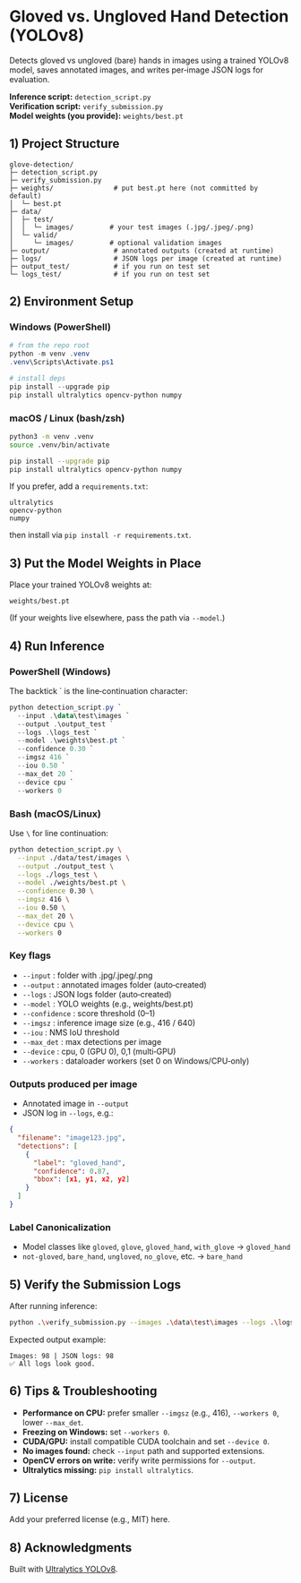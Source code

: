 # Gloved vs. Ungloved Hand Detection (YOLOv8)

Detects gloved vs ungloved (bare) hands in images using a trained YOLOv8 model, saves annotated images, and writes per‑image JSON logs for evaluation.

**Inference script:** `detection_script.py`  
**Verification script:** `verify_submission.py`  
**Model weights (you provide):** `weights/best.pt`

## 1) Project Structure

```
glove-detection/
├─ detection_script.py
├─ verify_submission.py
├─ weights/               # put best.pt here (not committed by default)
│  └─ best.pt
├─ data/
│  ├─ test/
│  │  └─ images/         # your test images (.jpg/.jpeg/.png)
│  └─ valid/
│     └─ images/         # optional validation images
├─ output/                # annotated outputs (created at runtime)
├─ logs/                  # JSON logs per image (created at runtime)
├─ output_test/           # if you run on test set
└─ logs_test/             # if you run on test set
```

## 2) Environment Setup

### Windows (PowerShell)

```powershell
# from the repo root
python -m venv .venv
.venv\Scripts\Activate.ps1

# install deps
pip install --upgrade pip
pip install ultralytics opencv-python numpy
```

### macOS / Linux (bash/zsh)

```bash
python3 -m venv .venv
source .venv/bin/activate

pip install --upgrade pip
pip install ultralytics opencv-python numpy
```

If you prefer, add a `requirements.txt`:

```
ultralytics
opencv-python
numpy
```

then install via `pip install -r requirements.txt`.

## 3) Put the Model Weights in Place

Place your trained YOLOv8 weights at:

```
weights/best.pt
```

(If your weights live elsewhere, pass the path via `--model`.)

## 4) Run Inference

### PowerShell (Windows)

The backtick ` is the line‑continuation character:

```powershell
python detection_script.py `
  --input .\data\test\images `
  --output .\output_test `
  --logs .\logs_test `
  --model .\weights\best.pt `
  --confidence 0.30 `
  --imgsz 416 `
  --iou 0.50 `
  --max_det 20 `
  --device cpu `
  --workers 0
```

### Bash (macOS/Linux)

Use `\` for line continuation:

```bash
python detection_script.py \
  --input ./data/test/images \
  --output ./output_test \
  --logs ./logs_test \
  --model ./weights/best.pt \
  --confidence 0.30 \
  --imgsz 416 \
  --iou 0.50 \
  --max_det 20 \
  --device cpu \
  --workers 0
```

### Key flags

- `--input` : folder with .jpg/.jpeg/.png
- `--output` : annotated images folder (auto‑created)
- `--logs` : JSON logs folder (auto‑created)
- `--model` : YOLO weights (e.g., weights/best.pt)
- `--confidence` : score threshold (0–1)
- `--imgsz` : inference image size (e.g., 416 / 640)
- `--iou` : NMS IoU threshold
- `--max_det` : max detections per image
- `--device` : cpu, 0 (GPU 0), 0,1 (multi‑GPU)
- `--workers` : dataloader workers (set 0 on Windows/CPU‑only)

### Outputs produced per image

- Annotated image in `--output`
- JSON log in `--logs`, e.g.:

```json
{
  "filename": "image123.jpg",
  "detections": [
    {
      "label": "gloved_hand",
      "confidence": 0.87,
      "bbox": [x1, y1, x2, y2]
    }
  ]
}
```

### Label Canonicalization

- Model classes like `gloved`, `glove`, `gloved_hand`, `with_glove` → `gloved_hand`
- `not-gloved`, `bare_hand`, `ungloved`, `no_glove`, etc. → `bare_hand`

## 5) Verify the Submission Logs

After running inference:

```bash
python .\verify_submission.py --images .\data\test\images --logs .\logs_test
```

Expected output example:

```
Images: 98 | JSON logs: 98
✅ All logs look good.
```


## 6) Tips & Troubleshooting

- **Performance on CPU:** prefer smaller `--imgsz` (e.g., 416), `--workers 0`, lower `--max_det`.
- **Freezing on Windows:** set `--workers 0`.
- **CUDA/GPU:** install compatible CUDA toolchain and set `--device 0`.
- **No images found:** check `--input` path and supported extensions.
- **OpenCV errors on write:** verify write permissions for `--output`.
- **Ultralytics missing:** `pip install ultralytics`.

## 7) License

Add your preferred license (e.g., MIT) here.

## 8) Acknowledgments

Built with [Ultralytics YOLOv8](https://github.com/ultralytics/ultralytics).